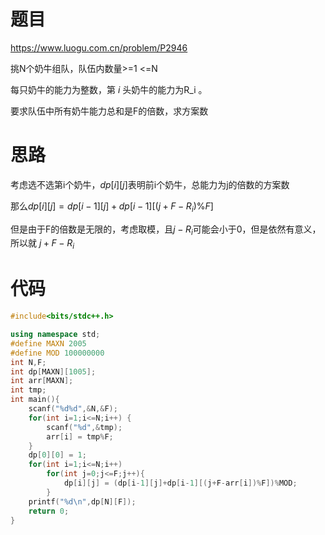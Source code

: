 # 题目

https://www.luogu.com.cn/problem/P2946

挑N个奶牛组队，队伍内数量>=1 <=N

每只奶牛的能力为整数，第 *i* 头奶牛的能力为R_i 。

要求队伍中所有奶牛能力总和是F的倍数，求方案数

# 思路

考虑选不选第i个奶牛，$dp[i][j]$表明前i个奶牛，总能力为j的倍数的方案数

那么$dp[i][j] = dp[i-1][j] + dp[i-1][(j + F - R_i)\%F]$

但是由于F的倍数是无限的，考虑取模，且$j-R_i$可能会小于0，但是依然有意义，所以就 $j + F - R_i$

# 代码

```cpp
#include<bits/stdc++.h>

using namespace std;
#define MAXN 2005
#define MOD 100000000
int N,F;
int dp[MAXN][1005];
int arr[MAXN];
int tmp;
int main(){
    scanf("%d%d",&N,&F);
    for(int i=1;i<=N;i++) {
	    scanf("%d",&tmp);
        arr[i] = tmp%F;
    }
    dp[0][0] = 1;
    for(int i=1;i<=N;i++)
        for(int j=0;j<=F;j++){
            dp[i][j] = (dp[i-1][j]+dp[i-1][(j+F-arr[i])%F])%MOD;
        }
    printf("%d\n",dp[N][F]);
    return 0;
}
```



